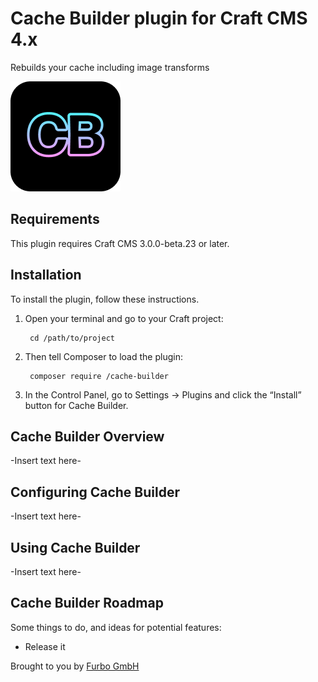 # Cache Builder plugin for Craft CMS 4.x

Rebuilds your cache including image transforms

![Screenshot](resources/img/plugin-logo.png)

## Requirements

This plugin requires Craft CMS 3.0.0-beta.23 or later.

## Installation

To install the plugin, follow these instructions.

1. Open your terminal and go to your Craft project:

        cd /path/to/project

2. Then tell Composer to load the plugin:

        composer require /cache-builder

3. In the Control Panel, go to Settings → Plugins and click the “Install” button for Cache Builder.

## Cache Builder Overview

-Insert text here-

## Configuring Cache Builder

-Insert text here-

## Using Cache Builder

-Insert text here-

## Cache Builder Roadmap

Some things to do, and ideas for potential features:

* Release it

Brought to you by [Furbo GmbH](https://furbo.ch)
